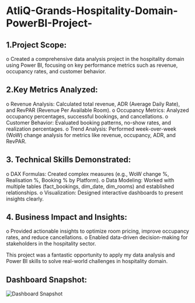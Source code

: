 # AtliQ-Grands-Hospitality-Domain-PowerBI-Project-
## 1.Project Scope:
o	Created a comprehensive data analysis project in the hospitality domain using Power BI, focusing on key performance metrics such as revenue, occupancy rates, and customer behavior.

## 2.Key Metrics Analyzed:
o	Revenue Analysis: Calculated total revenue, ADR (Average Daily Rate), and RevPAR (Revenue Per Available Room).
o	Occupancy Metrics: Analyzed occupancy percentages, successful bookings, and cancellations.
o	Customer Behavior: Evaluated booking patterns, no-show rates, and realization percentages.
o	Trend Analysis: Performed week-over-week (WoW) change analysis for metrics like revenue, occupancy, ADR, and RevPAR.

## 3.	Technical Skills Demonstrated:
o	DAX Formulas: Created complex measures (e.g., WoW change %, Realisation %, Booking % by Platform).
o	Data Modeling: Worked with multiple tables (fact_bookings, dim_date, dim_rooms) and established relationships.
o	Visualization: Designed interactive dashboards to present insights clearly.

## 4.	Business Impact and Insights:
o	Provided actionable insights to optimize room pricing, improve occupancy rates, and reduce cancellations.
o	Enabled data-driven decision-making for stakeholders in the hospitality sector.

This project was a fantastic opportunity to apply my data analysis and Power BI skills to solve real-world challenges in hospitality domain.

## Dashboard Snapshot:
![Dashboard Snapshot](https://github.com/user-attachments/assets/091ed1b1-178e-4d27-97dd-26716c58cec1)

